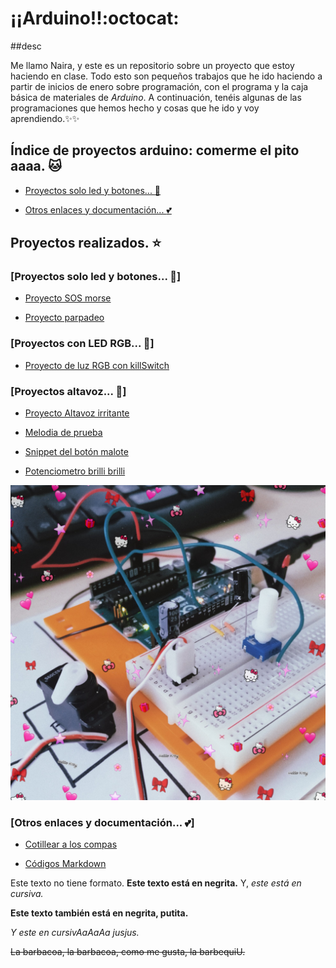 # ¡¡Arduino!!:octocat:

##desc

Me llamo Naira, y este es un repositorio sobre un proyecto que estoy haciendo en clase. Todo esto son pequeños trabajos que he ido haciendo a partir de inicios de enero sobre programación, con el programa y la caja básica de materiales de _Arduino_. A continuación, tenéis algunas de las programaciones que hemos hecho y cosas que he ido y voy aprendiendo.:sparkles::sparkles:
## Índice de proyectos arduino: comerme el pito aaaa. :cat:

* [Proyectos solo led y botones... :yellow_heart:](https://github.com/chechiliaa/arduino#proyectos-solo-led-y-botones-yellow_heart)

* [Otros enlaces y documentación... :two_hearts:](https://github.com/chechiliaa/arduino#otros-enlaces-y-documentaci%C3%B3n-two_hearts)

## Proyectos realizados. :star:
### [Proyectos solo led y botones... :yellow_heart:]

* [Proyecto SOS morse](https://github.com/chechiliaa/arduino/blob/main/Blink_SOS_morse.ino)

* [Proyecto parpadeo](https://github.com/chechiliaa/arduino/blob/main/parpadeo.ino)

### [Proyectos con LED RGB... :purple_heart:]

* [Proyecto de luz RGB con killSwitch](https://github.com/chechiliaa/arduino/blob/main/triple_luz_naira.ino)
### [Proyectos altavoz... :musical_note:]
* [Proyecto Altavoz irritante](https://github.com/chechiliaa/arduino/blob/main/altavoz.ino)

* [Melodia de prueba](https://github.com/chechiliaa/arduino/blob/main/altavoz_melodia_prueba.ino)

* [Snippet del botón malote](https://github.com/chechiliaa/arduino/blob/main/snippet_kill_switch.cpp)

* [Potenciometro brilli brilli](https://github.com/chechiliaa/arduino/blob/main/potenciometro%20brillibrilli)

![texto](https://github.com/chechiliaa/arduino/blob/main/PicsArt_02-08-12.30.39.jpg)
### [Otros enlaces y documentación... :two_hearts:]
* [Cotillear a los compas](https://github.com/d-prieto/arduinoCourse#repositorios-de-alumnos)

* [Códigos Markdown](https://guides.github.com/pdfs/markdown-cheatsheet-online.pdf)

Este texto no tiene formato. **Este texto está en negrita.** Y, _este está en cursiva._

<b>Este texto también está en negrita, putita.</b>

<i>Y este en cursivAaAaAa jusjus.</i>

<del>La barbacoa, la barbacoa, como me gusta, la barbequiU.</del>

